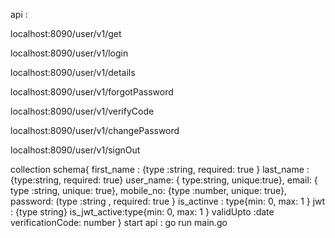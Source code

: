 api : 

localhost:8090/user/v1/get

localhost:8090/user/v1/login

localhost:8090/user/v1/details

localhost:8090/user/v1/forgotPassword

localhost:8090/user/v1/verifyCode

localhost:8090/user/v1/changePassword

localhost:8090/user/v1/signOut

collection schema{
  first_name : {type :string, required: true }
  last_name :  {type:string, required: true} 
  user_name: { type:string, unique:true},
  email:  { type :string, unique: true},
  mobile_no: {type :number, unique: true},
  password: (type :string , required: true }
  is_actinve : type{min: 0, max: 1 }
  jwt :  {type string}
is_jwt_active:type{min: 0, max: 1  }
validUpto :date 
verificationCode: number
}
  start api :
  go run main.go

  
